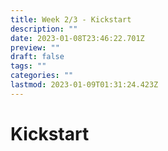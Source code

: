 ```yaml
---
title: Week 2/3 - Kickstart
description: ""
date: 2023-01-08T23:46:22.701Z
preview: ""
draft: false
tags: ""
categories: ""
lastmod: 2023-01-09T01:31:24.423Z
---
```

# Kickstart